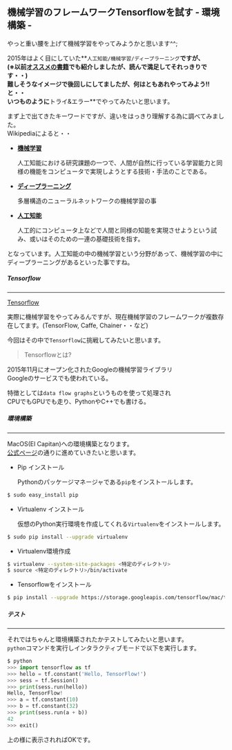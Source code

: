 ## 機械学習のフレームワークTensorflowを試す - 環境構築 -

やっと重い腰を上げて機械学習をやってみようかと思います^^;<br>

2015年はよく目にしていた**`人工知能/機械学習/ディープラーニング`**ですが、<br>
(※以前[オススメの書籍](http://developabout0309.blogspot.jp/2016/02/4.html)でも紹介しましたが、読んで満足してそれっきりです・・)<br>
難しそうなイメージで後回しにしてましたが、何はともあれやってみよう!!と・・<br>
いつものように**トライ&エラー**でやってみたいと思います。

まず上で出てきたキーワードですが、違いをはっきり理解する為に調べてみました。<br>
Wikipediaによると・・

* **[機械学習](https://ja.wikipedia.org/wiki/機械学習)**

  人工知能における研究課題の一つで、人間が自然に行っている学習能力と同様の機能をコンピュータで実現しようとする技術・手法のことである。

* **[ディープラーニング](https://ja.wikipedia.org/wiki/ディープラーニング)**

  多層構造のニューラルネットワークの機械学習の事

* **[人工知能](https://ja.wikipedia.org/wiki/人工知能)**

  人工的にコンピュータ上などで人間と同様の知能を実現させようという試み、或いはそのための一連の基礎技術を指す。

となっています。人工知能の中の機械学習という分野があって、機械学習の中にディープラーニングがあるといった事ですね。


##### Tensorflow
****

[Tensorflow](https://www.tensorflow.org)

実際に機械学習をやってみるんですが、現在機械学習のフレームワークが複数存在してます。(TensorFlow, Caffe, Chainer・・など)

今回はその中で`Tensorflow`に挑戦してみたいと思います。

> Tensorflowとは?

2015年11月にオープン化されたGoogleの機械学習ライブラリ<br>
Googleのサービスでも使われている。

特徴としては`data flow graphs`というものを使って処理され<br>
CPUでもGPUでも走り、PythonやC++でも書ける。

##### 環境構築
****

MacOS(El Capitan)への環境構築となります。<br>
[公式ページ](https://www.tensorflow.org/versions/r0.8/get_started/os_setup.html)の通りに進めていきたいと思います。

* Pip インストール

  Pythonのパッケージマネージャである`pip`をインストールします。

```sh
$ sudo easy_install pip
```

* Virtualenv インストール

  仮想のPython実行環境を作成してくれる`Virtualenv`をインストールします。

```sh
$ sudo pip install --upgrade virtualenv
```

* Virtualenv環境作成

```sh
$ virtualenv --system-site-packages <特定のディレクトリ>
$ source <特定のディレクトリ>/bin/activate
```

* Tensorflowをインストール

```sh
$ pip install --upgrade https://storage.googleapis.com/tensorflow/mac/tensorflow-0.8.0-py2-none-any.whl
```

##### テスト
****

それではちゃんと環境構築されたかテストしてみたいと思います。<br>
`python`コマンドを実行しインタラクティブモードで以下を実行します。

```python
$ python
>>> import tensorflow as tf
>>> hello = tf.constant('Hello, TensorFlow!')
>>> sess = tf.Session()
>>> print(sess.run(hello))
Hello, TensorFlow!
>>> a = tf.constant(10)
>>> b = tf.constant(32)
>>> print(sess.run(a + b))
42
>>> exit()
```

上の様に表示されればOKです。
